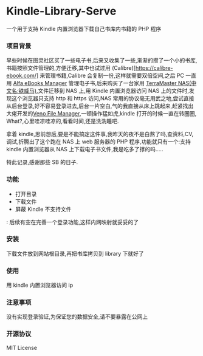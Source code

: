 # Kindle-Library-Serve

一个用于支持 Kindle 内置浏览器下载自己书库内书籍的 PHP 程序

### 项目背景

早些时候在图灵社区买了一些电子书,后来又收集了一些,渐渐的攒了一个小的书库,书籍按照文件管理的,方便迁移,其中也试过用 (Calibre)[https://calibre-ebook.com/] 来管理书籍,Calibre 会复制一份,这样就需要双倍空间,之后 PC 一直用 [Alfa eBooks Manager](https://www.alfaebooks.com/) 管理电子书,后来购买了一台家用 [TerraMaster NAS(中文名:铁威马)](https://www.terra-master.com/cn/),文件迁移到 NAS 上,用 Kindle 内置浏览器访问 NAS 上的文件时,发现这个浏览器只支持 http 和 https 访问,NAS 常用的协议毫无用武之地,尝试直接从后台登录,好不容易登录进去,后台一片空白,气的我直接从床上跳起来,赶紧找出大佬开发的[Veno File Manager](https://filemanager.veno.it/),一顿操作猛如虎,kindle 打开的时候一直在转圈圈, What?,心里哇凉哇凉的,看看时间,还是洗洗睡吧.

拿着 kindle,思前想后,要是不能搞定这件事,我昨天的夜不是白熬了吗,查资料,CV,调试,折腾出了这个跑在 NAS 上 web 服务器的 PHP 程序,功能就只有一个:支持 kindle 内置浏览器从 NAS 上下载电子书文件,我是吃多了撑的吗.....

特此记录,感谢那些 SB 的日子.

### 功能

- 打开目录
- 下载文件
- 屏蔽 Kindle 不支持文件

: 后续有空在完善一个登录功能,这样内网映射就妥妥的了

### 安装

下载文件放到网站根目录,再把书库拷贝到 library 下就好了

### 使用

用 kindle 内置浏览器访问 ip

### 注意事项

没有实现登录验证,为保证您的数据安全,请不要暴露在公网上

### 开源协议

MIT License
